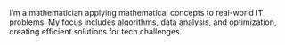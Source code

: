 I’m a mathematician applying mathematical concepts to real-world IT problems. My focus includes algorithms, data analysis, and optimization, creating efficient solutions for tech challenges.

